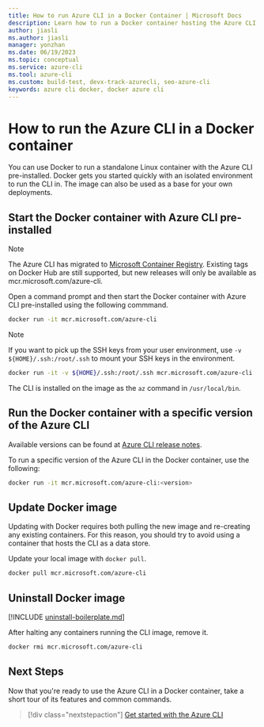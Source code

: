 ```yaml
---
title: How to run Azure CLI in a Docker Container | Microsoft Docs
description: Learn how to run a Docker container hosting the Azure CLI. Docker gets you started quickly with an isolated environment in which to run the Azure CLI.
author: jiasli
ms.author: jiasli
manager: yonzhan
ms.date: 06/19/2023
ms.topic: conceptual
ms.service: azure-cli
ms.tool: azure-cli
ms.custom: build-test, devx-track-azurecli, seo-azure-cli
keywords: azure cli docker, docker azure cli
---
```


# How to run the Azure CLI in a Docker container

You can use Docker to run a standalone Linux container with the Azure CLI pre-installed. Docker gets you started quickly
with an isolated environment to run the CLI in. The image can also be used as a base for your own deployments.

## Start the Docker container with Azure CLI pre-installed

> [!NOTE]
> The Azure CLI has migrated to [Microsoft Container Registry](https://azure.microsoft.com/services/container-registry).
> Existing tags on Docker Hub are still supported, but new releases will only be available as mcr.microsoft.com/azure-cli.

Open a command prompt and then start the Docker container with Azure CLI pre-installed using the following commmand.

   ```bash
   docker run -it mcr.microsoft.com/azure-cli
   ```

> [!NOTE]
> If you want to pick up the SSH keys from your user environment,
> use `-v ${HOME}/.ssh:/root/.ssh` to mount your SSH keys in the environment.
>
> ```bash
> docker run -it -v ${HOME}/.ssh:/root/.ssh mcr.microsoft.com/azure-cli
> ```

The CLI is installed on the image as the `az` command in `/usr/local/bin`.

## Run the Docker container with a specific version of the Azure CLI

Available versions can be found at [Azure CLI release notes](./release-notes-azure-cli.md).

To run a specific version of the Azure CLI in the Docker container, use the following:

```bash
docker run -it mcr.microsoft.com/azure-cli:<version>
```

## Update Docker image

Updating with Docker requires both pulling the new image and re-creating any existing containers. For this reason, you should
try to avoid using a container that hosts the CLI as a data store.

Update your local image with `docker pull`.

```bash
docker pull mcr.microsoft.com/azure-cli
```

## Uninstall Docker image

[!INCLUDE [uninstall-boilerplate.md](includes/uninstall-boilerplate.md)]

After halting any containers running the CLI image, remove it.

```bash
docker rmi mcr.microsoft.com/azure-cli
```

## Next Steps

Now that you're ready to use the Azure CLI in a Docker container, take a short tour of its features and common commands.

> [!div class="nextstepaction"]
> [Get started with the Azure CLI](get-started-with-azure-cli.md)
